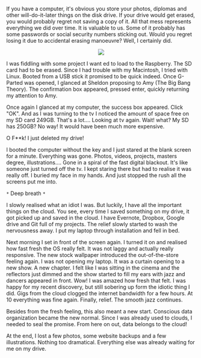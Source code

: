 If you have a computer, it's obvious you store your photos, diplomas and other will-do-it-later things on the disk drive. If your drive would get erased, you would probably regret not saving a copy of it.  All that mess represents everything we did over time. It is valuable to us. Some of it probably has some passwords or social security numbers sticking out. Would you regret losing it due to accidental erasing manoeuvre? Well, I certainly did.

<p align="center"> 
<img src="https://dl.dropboxusercontent.com/s/423e5z7iz843wyp/deadmac.jpg">
</p>

I was fiddling with some project I want ed to load to the Raspberry. The SD card had to be erased. Since I had trouble with my Macintosh, I tried with Linux. Booted from a USB stick it promised to be quick indeed. Once G-Parted was opened, I glanced at Sheldon proposing to  Amy  (The Big Bang Theory). The confirmation box appeared, pressed enter, quickly returning my attention to Amy.

Once again I glanced at my computer, the success box appeared. Click "OK". And as I was turning to the tv I noticed the amount of space free on my SD card 249GB. That's a lot.... 
Looking at tv again. Wait! what? My SD has 250GB? No way! It would have been much more expensive.

O F**k! I just deleted my drive!

I booted the computer without the key and I just stared at the blank screen for a minute. Everything was gone. Photos, videos, projects, masters degree, illustrations.... Gone in a spiral of the fast digital blackout. It's like someone just turned off the tv. I kept staring there but had to realise it was really off.
I buried my face in my hands. And just stopped the rush all the screens put me into.

 <code>&ast;</code> Deep breath <code>&ast;</code>

I slowly realised what an idiot I was. But luckily, I have all the important things on the cloud. You see, every time I saved something on my drive, it got picked up and saved in the cloud. I have Evernote, Dropbox, Google drive and Git full of my projects. The relief slowly started to wash the nervousness away. I put my laptop through installation and fell in bed.

Next morning I set in front of the screen again. I turned it on and realised how fast fresh the OS really felt. It was not laggy and actually really responsive. The new stock wallpaper introduced the out-of-the-store feeling again. I was not opening my laptop. It was a curtain opening to a new show. A new chapter. I felt like I was sitting in the cinema and the reflectors just dimmed and the show started to fill my ears with jazz and dancers appeared in front. Wow! I was amazed how fresh that felt. I was happy for my recent discovery, but still sobering up form the idiotic thing I did. Gigs from the cloud clogged the internet bandwidth for a few hours. At 10 everything was fine again. Finally, relief. The smooth jazz continues.

Besides from the fresh feeling, this also meant a new start. Conscious data organization became the new normal. Since I was already used to clouds, I needed to seal the promise. From here on out, data belongs to the cloud! 

At the end, I lost a few photos, some website backups and a few illustrations. Nothing too dramatical. Everything else was already waiting for me on my drive.
